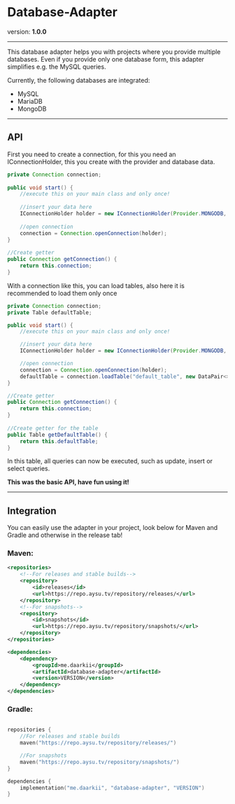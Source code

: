 # Database-Adapter
version: **1.0.0**
***

This database adapter helps you with projects where you provide multiple databases. Even if you provide only one database form, this adapter simplifies e.g. the MySQL queries.

Currently, the following databases are integrated:
- MySQL
- MariaDB
- MongoDB

***
## API
First you need to create a connection, for this you need an IConnectionHolder, this you create with the provider and database data.

```` java
private Connection connection;
    
public void start() {
    //execute this on your main class and only once!
        
    //insert your data here
    IConnectionHolder holder = new IConnectionHolder(Provider.MONGODB, "localhost", 27077, "testdb");
        
    //open connection
    connection = Connection.openConnection(holder);
}
    
//Create getter
public Connection getConnection() {
    return this.connection;
}
````

With a connection like this, you can load tables, also here it is recommended to load them only once

```` java
private Connection connection;
private Table defaultTable;

public void start() {
    //execute this on your main class and only once!

    //insert your data here
    IConnectionHolder holder = new IConnectionHolder(Provider.MONGODB, "localhost", 27077, "testdb");

    //open connection
    connection = Connection.openConnection(holder);
    defaultTable = connection.loadTable("default_table", new DataPair<>("column1", ColumnType.BOOLEAN), new DataPair<>("column2", ColumnType.STRING));
}

//Create getter
public Connection getConnection() {
    return this.connection;
}
    
//Create getter for the table
public Table getDefaultTable() {
    return this.defaultTable;
}
````

In this table, all queries can now be executed, such as update, insert or select queries.

**This was the basic API, have fun using it!**

***
## Integration

You can easily use the adapter in your project, look below for Maven and Gradle and otherwise in the release tab!

### Maven:
``` xml
<repositories>
    <!--For releases and stable builds-->
    <repository>
	    <id>releases</id>
	    <url>https://repo.aysu.tv/repository/releases/</url>
    </repository>
    <!--For snapshots-->
    <repository>
	    <id>snapshots</id>
	    <url>https://repo.aysu.tv/repository/snapshots/</url>
    </repository>
</repositories>

<dependencies>
    <dependency>
        <groupId>me.daarkii</groupId>
        <artifactId>database-adapter</artifactId>
        <version>VERSION</version>
    </dependency>
</dependencies>
``` 

### Gradle:
``` kotlin

repositories {
    //For releases and stable builds
    maven("https://repo.aysu.tv/repository/releases/")

    //For snapshots
    maven("https://repo.aysu.tv/repository/snapshots/")
}

dependencies {
    implementation("me.daarkii", "database-adapter", "VERSION")
}
```
